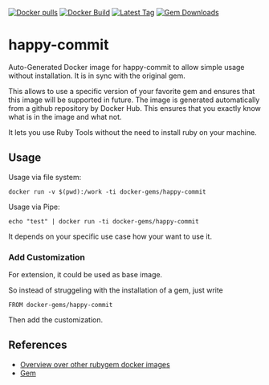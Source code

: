[![Docker pulls](https://img.shields.io/docker/pulls/rubygem/happy-commit.svg)](https://hub.docker.com/r/rubygem/happy-commit/)
[![Docker Build](https://img.shields.io/docker/automated/rubygem/happy-commit.svg)](https://hub.docker.com/r/rubygem/happy-commit/)
[![Latest Tag](https://img.shields.io/github/tag/docker-rubygem/happy-commit.svg)](https://hub.docker.com/r/rubygem/happy-commit/)
[![Gem Downloads](https://img.shields.io/gem/dt/happy-commit.svg)](https://rubygems.org/gems/happy-commit/)
# happy-commit

Auto-Generated Docker image for happy-commit to allow simple usage without installation.
It is in sync with the original gem.

This allows to use a specific version of your favorite gem and ensures that this image will be supported in future.
The image is generated automatically from a github repository by Docker Hub.
This ensures that you exactly know what is in the image and what not.

It lets you use Ruby Tools without the need to install ruby on your machine.

## Usage

Usage via file system:

`docker run -v $(pwd):/work -ti docker-gems/happy-commit`

Usage via Pipe:

`echo "test" | docker run -ti docker-gems/happy-commit`

It depends on your specific use case how your want to use it.

### Add Customization

For extension, it could be used as base image.

So instead of struggeling with the installation of a gem, just write

`FROM docker-gems/happy-commit`

Then add the customization.

## References

 - [Overview over other rubygem docker images](https://github.com/thinkbot/docker-rubygem)
 - [Gem](https://rubygems.org/gems/happy-commit/)
